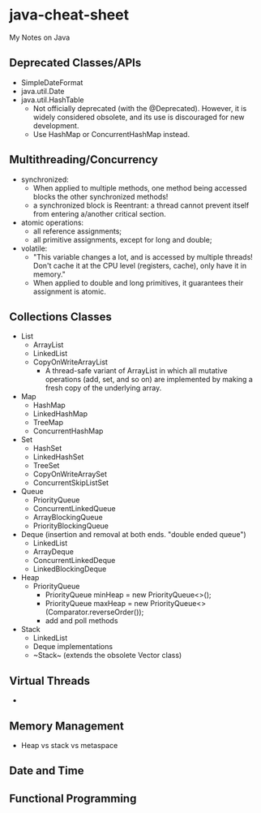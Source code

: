 # java-cheat-sheet
My Notes on Java

## Deprecated Classes/APIs
 - SimpleDateFormat
 - java.util.Date
 - java.util.HashTable
   - Not officially deprecated (with the @Deprecated). However, it is widely considered obsolete, and its use is discouraged for new development.
   - Use HashMap or ConcurrentHashMap instead.

## Multithreading/Concurrency
 - synchronized:
   - When applied to multiple methods, one method being accessed blocks the other synchronized methods!
   - a synchronized block is Reentrant: a thread cannot prevent itself from entering a/another critical section.
 - atomic operations:
   - all reference assignments;
   - all primitive assignments, except for long and double;
- volatile:
   - "This variable changes a lot, and is accessed by multiple threads! Don't cache it at the CPU level (registers, cache), only have it in memory."
   - When applied to double and long primitives, it guarantees their assignment is atomic. 

## Collections Classes
- List
  - ArrayList
  - LinkedList
  - CopyOnWriteArrayList
    - A thread-safe variant of ArrayList in which all mutative operations (add, set, and so on) are implemented by making a fresh copy of the underlying array.
- Map
  - HashMap
  - LinkedHashMap
  - TreeMap
  - ConcurrentHashMap
- Set
  - HashSet
  - LinkedHashSet
  - TreeSet
  - CopyOnWriteArraySet
  - ConcurrentSkipListSet
- Queue
  - PriorityQueue
  - ConcurrentLinkedQueue
  - ArrayBlockingQueue
  - PriorityBlockingQueue
- Deque (insertion and removal at both ends. "double ended queue")
  - LinkedList
  - ArrayDeque
  - ConcurrentLinkedDeque
  - LinkedBlockingDeque
- Heap
  - PriorityQueue
    - PriorityQueue<Integer> minHeap = new PriorityQueue<>();
    - PriorityQueue<Integer> maxHeap = new PriorityQueue<>(Comparator.reverseOrder());
    - add and poll methods
- Stack
  - LinkedList
  - Deque implementations
  - ~Stack~ (extends the obsolete Vector class)

## Virtual Threads
 - 

## Memory Management 
 - Heap vs stack vs metaspace 

## Date and Time
 
## Functional Programming

